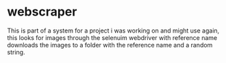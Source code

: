 # webscraper
This is part of a system for a project i was working on and might use again,
this looks for images through the selenuim webdriver with reference name
downloads the images to a folder with the reference name and a random string.
